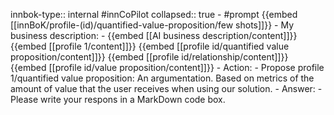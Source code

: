 innbok-type:: internal
#innCoPilot
collapsed:: true
	- #prompt {{embed [[innBoK/profile-(id)/quantified-value-proposition/few shots]]}}
		- My business description:
		- {{embed [[AI business description/content]]}} {{embed [[profile 1/content]]}} {{embed [[profile id/quantified value proposition/content]]}} {{embed [[profile id/relationship/content]]}} {{embed [[profile id/value proposition/content]]}}
		- Action:
		- Propose profile 1/quantified value proposition: An argumentation. Based on metrics of the amount of value that the user receives when using our solution.
		- Answer:
		- Please write your respons in a MarkDown code box.




